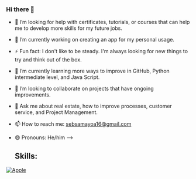### Hi there 👋
- 🤔 I’m looking for help with certificates, tutorials, or courses that can help me to develop more skills for my future jobs.
- 🔭 I’m currently working on creating an app for my personal usage.
- ⚡ Fun fact: I don't like to be steady. I'm always looking for new things to try and think out of the box.
- 🌱 I’m currently learning more ways to improve in GitHub, Python intermediate level, and Java Script.
- 👯 I’m looking to collaborate on projects that have ongoing improvements.
- 💬 Ask me about real estate, how to improve processes, customer service, and Project Management.
- 📫 How to reach me: sebsamayoa16@gmail.com
- 😄 Pronouns: He/him
-->

  ## Skills:
[![Apple](https://img.shields.io/badge/Project_Manager-999999?style=for-the-badge=white&labelColor=101010)]()

